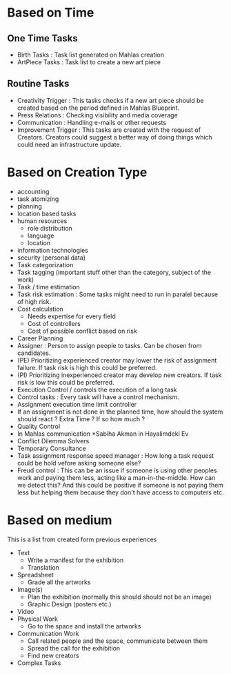# Based on Time

## One Time Tasks
* Birth Tasks : Task list generated on Mahlas creation
* ArtPiece Tasks : Task list to create a new art piece

## Routine Tasks
* Creativity Trigger : This tasks checks if a new art piece should be created based on the period defined in Mahlas Blueprint.
* Press Relations : Checking visibility and media coverage
* Communication : Handling e-mails or other requests
* Improvement Trigger : This tasks are created with the request of Creators. Creators could suggest a better way of doing things which could need an infrastructure update.

# Based on Creation Type

* accounting
* task atomizing
* planning
* location based tasks
* human resources
  * role distribution
  * language
  * location
* information technologies
* security (personal data)
* Task categorization
* Task tagging (important stuff other than the category, subject of the work)
* Task / time estimation
* Task risk estimation : Some tasks might need to run in paralel because of high risk.
* Cost calculation
  * Needs expertise for every field
  * Cost of controllers
  * Cost of possible conflict based on risk
* Career Planning
* Assigner : Person to assign people to tasks. Can be chosen from candidates. 
 * (PE) Prioritizing experienced creator may lower the risk of assignment failure. If task risk is high this could be preferred.
 * (PI) Prioritizing inexperienced creator may develop new creators.  If task risk is low this could be preferred.
* Execution Control / controls the execution of a long task
* Control tasks : Every task will have a control mechanism.
* Assignment execution time limit controller
* If an assignment is not done in the planned time, how should the system should react ? Extra Time ? If so how much ?
* Quality Control
* In Mahlas communication *Sabiha Akman in Hayalimdeki Ev
* Conflict Dilemma Solvers
* Temporary Consultance
* Task assignment response speed manager : How long a task request could be hold vefore asking someone else?
* Freud control : This can be an issue if someone is using other peoples work and paying them less, acting like a man-in-the-middle. How can we detect this? And this could be positive if someone is not paying them less but helping them because they don't have access to computers etc.

# Based on medium

This is a list from created form  previous experiences

* Text
	* Write a manifest for the exhibition
	* Translation
* Spreadsheet
	* Grade all the artworks
* Image(s)
	* Plan the exhibition (normally this should should not be an image)
	* Graphic Design (posters etc.)
* Video
* Physical Work
	* Go to the space and install the artworks
* Communication Work
	* Call related people and the space, communicate between them
	* Spread the call for the exhibition
	* Find new creators
* Complex Tasks
